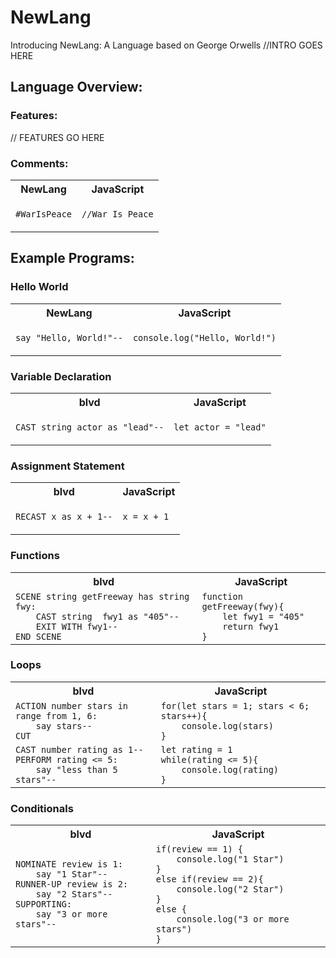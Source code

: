 

# NewLang

Introducing NewLang: A Language based on George Orwells
//INTRO GOES HERE


## Language Overview:

### Features:

// FEATURES GO HERE

### Comments:

<table>
<tr> <th>NewLang</th><th>JavaScript</th> </tr>
<tr>
<td>

<code>#WarIsPeace</code>

</td>
<td>

<code>//War Is Peace</code>

</td>
</tr> </table>

## Example Programs:

### Hello World

<table>
<tr> <th>NewLang</th><th>JavaScript</th> </tr>
<tr>
<td>

<code>say "Hello, World!"--</code>

</td>
<td>

<code>console.log("Hello, World!")</code>

</td>
</tr> </table>

### Variable Declaration

<table>
<tr> <th>blvd</th><th>JavaScript</th> </tr>
<tr>
<td>

<code>CAST string actor as "lead"--</code>

</td>
<td>

<code>let actor = "lead"</code>

</td>
</tr> </table>

### Assignment Statement

<table>
<tr> <th>blvd</th><th>JavaScript</th> </tr>
<tr>
<td>

<code>RECAST x as x + 1--</code>

</td>
<td>

<code>x = x + 1</code>

</td>
</tr> </table>

### Functions

<table>
<tr> <th>blvd</th><th>JavaScript</th> </tr>
<tr>
<td>
<code>SCENE string getFreeway has string fwy: 
    CAST string  fwy1 as "405"--
    EXIT WITH fwy1--
END SCENE
</code>

</td>
<td>
<code>function getFreeway(fwy){
    let fwy1 = "405"
    return fwy1
}
</code>
</td>
</tr> </table>

### Loops

<table>
<tr> <th>blvd</th><th>JavaScript</th> </tr>
<tr>
<td>
<code>ACTION number stars in range from 1, 6:
    say stars--
CUT
</code>
</td>
<td>
<code>for(let stars = 1; stars < 6; stars++){
    console.log(stars)
}
</code>
</td>
</tr>

<td>
<code>CAST number rating as 1--
PERFORM rating <= 5:
    say "less than 5 stars"--
</code>
</td>
<td>
<code>let rating = 1
while(rating <= 5){
    console.log(rating)
}
</code>
</td>
</tr> </table>

### Conditionals

<table>
<tr> <th>blvd</th><th>JavaScript</th> </tr>
<tr>
<td>
<code>NOMINATE review is 1:
    say "1 Star"--
RUNNER-UP review is 2:
    say "2 Stars"--
SUPPORTING:
    say "3 or more stars"--
</code>
</td>
<td>
<code>if(review == 1) {
    console.log("1 Star")
} 
else if(review == 2){
    console.log("2 Star")
} 
else {
    console.log("3 or more stars")
}
</code>
</td>
</tr> </table>
